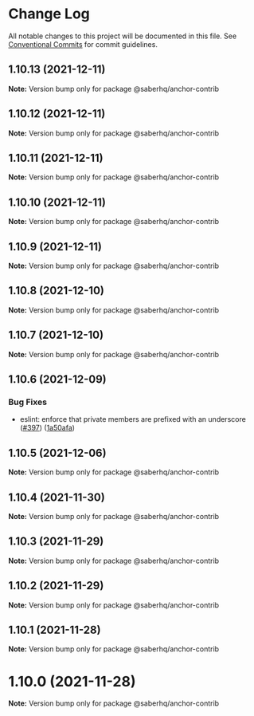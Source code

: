 # Change Log

All notable changes to this project will be documented in this file.
See [Conventional Commits](https://conventionalcommits.org) for commit guidelines.

## 1.10.13 (2021-12-11)

**Note:** Version bump only for package @saberhq/anchor-contrib





## 1.10.12 (2021-12-11)

**Note:** Version bump only for package @saberhq/anchor-contrib





## 1.10.11 (2021-12-11)

**Note:** Version bump only for package @saberhq/anchor-contrib





## 1.10.10 (2021-12-11)

**Note:** Version bump only for package @saberhq/anchor-contrib





## 1.10.9 (2021-12-11)

**Note:** Version bump only for package @saberhq/anchor-contrib





## 1.10.8 (2021-12-10)

**Note:** Version bump only for package @saberhq/anchor-contrib





## 1.10.7 (2021-12-10)

**Note:** Version bump only for package @saberhq/anchor-contrib





## 1.10.6 (2021-12-09)


### Bug Fixes

* eslint: enforce that private members are prefixed with an underscore ([#397](https://github.com/saber-hq/saber-common/issues/397)) ([1a50afa](https://github.com/saber-hq/saber-common/commit/1a50afaf13cb4389ba009fd4bdf206a4db2cad93))





## 1.10.5 (2021-12-06)

**Note:** Version bump only for package @saberhq/anchor-contrib





## 1.10.4 (2021-11-30)

**Note:** Version bump only for package @saberhq/anchor-contrib





## 1.10.3 (2021-11-29)

**Note:** Version bump only for package @saberhq/anchor-contrib





## 1.10.2 (2021-11-29)

**Note:** Version bump only for package @saberhq/anchor-contrib





## 1.10.1 (2021-11-28)

**Note:** Version bump only for package @saberhq/anchor-contrib





# 1.10.0 (2021-11-28)

**Note:** Version bump only for package @saberhq/anchor-contrib
